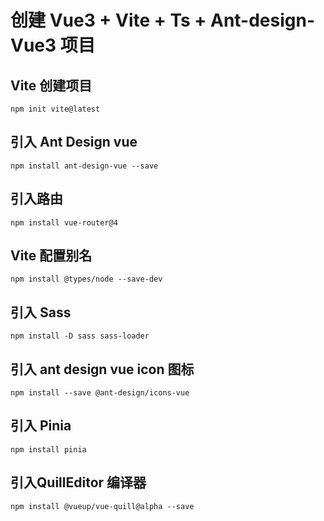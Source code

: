 # 创建 Vue3 + Vite + Ts + Ant-design-Vue3 项目

## Vite 创建项目

````
npm init vite@latest
````

## 引入 Ant Design vue

````
npm install ant-design-vue --save
````

## 引入路由
```
npm install vue-router@4
```

## Vite 配置别名
```
npm install @types/node --save-dev
```

## 引入 Sass
```
npm install -D sass sass-loader
```

## 引入 ant design vue icon 图标
```
npm install --save @ant-design/icons-vue
```

## 引入 Pinia
```
npm install pinia
```

## 引入QuillEditor 编译器
```
npm install @vueup/vue-quill@alpha --save
```

